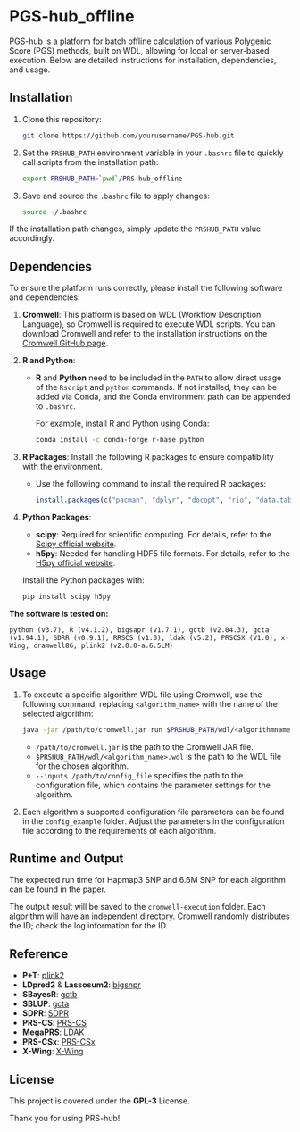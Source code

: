 # PGS-hub_offline

PGS-hub is a platform for batch offline calculation of various Polygenic Score (PGS) methods, built on WDL, allowing for local or server-based execution. Below are detailed instructions for installation, dependencies, and usage.

## Installation

1. Clone this repository:

    ```bash
    git clone https://github.com/yourusername/PGS-hub.git
    ```

2. Set the `PRSHUB_PATH` environment variable in your `.bashrc` file to quickly call scripts from the installation path:

    ```bash
    export PRSHUB_PATH=`pwd`/PRS-hub_offline
    ```

3. Save and source the `.bashrc` file to apply changes:

    ```bash
    source ~/.bashrc
    ```

If the installation path changes, simply update the `PRSHUB_PATH` value accordingly.

## Dependencies

To ensure the platform runs correctly, please install the following software and dependencies:

1. **Cromwell**: This platform is based on WDL (Workflow Description Language), so Cromwell is required to execute WDL scripts. You can download Cromwell and refer to the installation instructions on the [Cromwell GitHub page](https://github.com/broadinstitute/cromwell).

2. **R and Python**:
   - **R** and **Python** need to be included in the `PATH` to allow direct usage of the `Rscript` and `python` commands. If not installed, they can be added via Conda, and the Conda environment path can be appended to `.bashrc`.

     For example, install R and Python using Conda:

     ```bash
     conda install -c conda-forge r-base python
     ```

3. **R Packages**: Install the following R packages to ensure compatibility with the environment.
   - Use the following command to install the required R packages:

     ```R
     install.packages(c("pacman", "dplyr", "docopt", "rio", "data.table", "magrittr", "bigsnpr"))
     ```

4. **Python Packages**:
   - **scipy**: Required for scientific computing. For details, refer to the [Scipy official website](https://www.scipy.org/).
   - **h5py**: Needed for handling HDF5 file formats. For details, refer to the [H5py official website](https://www.h5py.org/).

   Install the Python packages with:

   ```bash
   pip install scipy h5py
   ```
**The software is tested on:**

   ```text
   python (v3.7), R (v4.1.2), bigsapr (v1.7.1), gctb (v2.04.3), gcta (v1.94.1), SDRR (v0.9.1), RRSCS (v1.0), ldak (v5.2), PRSCSX (V1.0), x-Wing, cramwell86, plink2 (v2.0.0-a.6.5LM)
   ```

## Usage

1. To execute a specific algorithm WDL file using Cromwell, use the following command, replacing `<algorithm_name>` with the name of the selected algorithm:

    ```bash
    java -jar /path/to/cromwell.jar run $PRSHUB_PATH/wdl/<algorithmname>.wdl --inputs /path/to/config_file
    ```

   - `/path/to/cromwell.jar` is the path to the Cromwell JAR file.
   - `$PRSHUB_PATH/wdl/<algorithm_name>.wdl` is the path to the WDL file for the chosen algorithm.
   - `--inputs /path/to/config_file` specifies the path to the configuration file, which contains the parameter settings for the algorithm.

2. Each algorithm's supported configuration file parameters can be found in the `config_example` folder. Adjust the parameters in the configuration file according to the requirements of each algorithm.

## Runtime and Output

The expected run time for Hapmap3 SNP and 6.6M SNP for each algorithm can be found in the paper.

The output result will be saved to the `cromwell-execution` folder. Each algorithm will have an independent directory. Cromwell randomly distributes the ID; check the log information for the ID.

## Reference

- **P+T**: [plink2](https://www.cog-genomics.org/plink/2.0/)
- **LDpred2** & **Lassosum2**: [bigsnpr](https://github.com/privefl/bigsnpr)
- **SBayesR**: [gctb](https://gctbhub.cloud.edu.au/software/gctb/#Overview)
- **SBLUP**: [gcta](https://yanglab.westlake.edu.cn/software/gcta/#Overview)
- **SDPR**: [SDPR](https://github.com/eldronzhou/SDPR)
- **PRS-CS**: [PRS-CS](https://github.com/getian107/PRScs)
- **MegaPRS**: [LDAK](https://dougspeed.com/megaprs/)
- **PRS-CSx**: [PRS-CSx](https://github.com/getian107/PRScsx)
- **X-Wing**: [X-Wing](https://github.com/qlu-lab/X-Wing)

## License

This project is covered under the **GPL-3** License.

Thank you for using PRS-hub!

